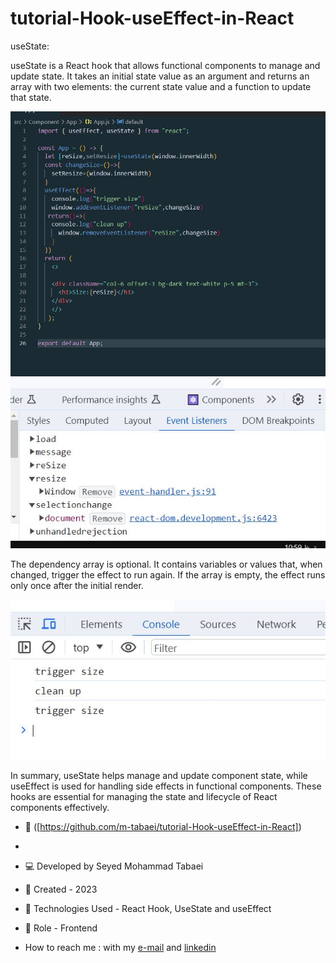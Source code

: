 # tutorial-Hook-useEffect-in-React

useState:

useState is a React hook that allows functional components to manage and update state. It takes an initial state value as an argument and returns an array with two elements: 
the current state value and a function to update that state.


![Code](https://github.com/m-tabaei/tutorial-Hook-useEffect-in-React/blob/main/useEffect.JPG?raw=true)
![Slide1](https://github.com/m-tabaei/tutorial-Hook-useEffect-in-React/blob/main/useEffect1.JPG?raw=true)

The dependency array  is optional. It contains variables or values that, when changed, trigger the effect to run again. If the array is empty, the effect runs only once after the initial render.


![Slide1](https://github.com/m-tabaei/tutorial-Hook-useEffect-in-React/blob/main/useEffect2.JPG?raw=true)


In summary, useState helps manage and update component state, while useEffect is used for handling side effects in functional components. These hooks are essential for managing the state and lifecycle of React components effectively.

- 🔗 ([https://github.com/m-tabaei/tutorial-Hook-useEffect-in-React])
-
- 💻 Developed by Seyed Mohammad Tabaei
- 📆 Created - 2023
- 🔧 Technologies Used - React Hook, UseState and useEffect
- 🧑‍ Role - Frontend

- How to reach me : with my [e-mail](https://www.m-tabaie@gmail.com) and [linkedin](https://www.linkedin.com/in/mohammad-tabaei/)
